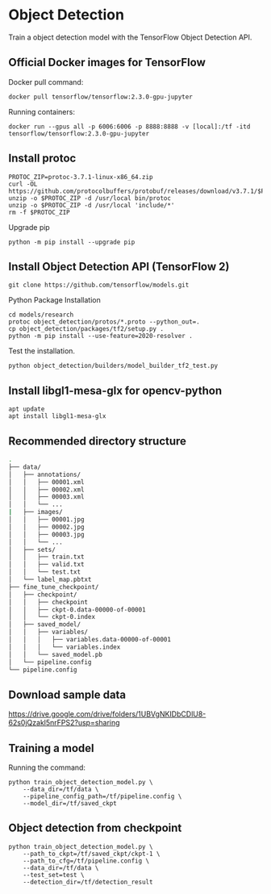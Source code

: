 # Object Detection
Train a object detection model with the TensorFlow Object Detection API.

## Official Docker images for TensorFlow

Docker pull command:

```
docker pull tensorflow/tensorflow:2.3.0-gpu-jupyter
```

Running containers:

```
docker run --gpus all -p 6006:6006 -p 8888:8888 -v [local]:/tf -itd tensorflow/tensorflow:2.3.0-gpu-jupyter
```

## Install protoc

```
PROTOC_ZIP=protoc-3.7.1-linux-x86_64.zip
curl -OL https://github.com/protocolbuffers/protobuf/releases/download/v3.7.1/$PROTOC_ZIP
unzip -o $PROTOC_ZIP -d /usr/local bin/protoc
unzip -o $PROTOC_ZIP -d /usr/local 'include/*'
rm -f $PROTOC_ZIP
```

Upgrade pip

```
python -m pip install --upgrade pip
```

## Install Object Detection API (TensorFlow 2)

```
git clone https://github.com/tensorflow/models.git
```

Python Package Installation

```
cd models/research
protoc object_detection/protos/*.proto --python_out=.
cp object_detection/packages/tf2/setup.py .
python -m pip install --use-feature=2020-resolver .
```

Test the installation.

```
python object_detection/builders/model_builder_tf2_test.py
```

## Install libgl1-mesa-glx for opencv-python

```
apt update
apt install libgl1-mesa-glx
```

## Recommended directory structure

```bash
.
├── data/
│   ├── annotations/
│   │   ├── 00001.xml
│   │   ├── 00002.xml
│   │   ├── 00003.xml
│   │   └── ...
|   ├── images/
│   │   ├── 00001.jpg
│   │   ├── 00002.jpg
│   │   ├── 00003.jpg
│   │   └── ...
│   ├── sets/
│   │   ├── train.txt
│   │   ├── valid.txt
│   │   └── test.txt
│   └── label_map.pbtxt
├── fine_tune_checkpoint/
│   ├── checkpoint/
│   │   ├── checkpoint
│   │   ├── ckpt-0.data-00000-of-00001
│   │   └── ckpt-0.index
│   ├── saved_model/
│   │   ├── variables/
│   │   │   ├── variables.data-00000-of-00001
│   │   │   └── variables.index
│   │   └── saved_model.pb
│   └── pipeline.config
└── pipeline.config
```

## Download sample data

https://drive.google.com/drive/folders/1UBVgNKIDbCDlU8-62s0jQzakl5nrFPS2?usp=sharing

## Training a model

Running the command:

```
python train_object_detection_model.py \
    --data_dir=/tf/data \
    --pipeline_config_path=/tf/pipeline.config \
    --model_dir=/tf/saved_ckpt
```

## Object detection from checkpoint

```
python train_object_detection_model.py \
    --path_to_ckpt=/tf/saved_ckpt/ckpt-1 \
    --path_to_cfg=/tf/pipeline.config \
    --data_dir=/tf/data \
    --test_set=test \
    --detection_dir=/tf/detection_result
```
